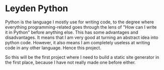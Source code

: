 # Leyden Python

Python is the language I mostly use for writing code, to the degree where everything programming-related
goes through the lens of "How can I write it in Python" before anything else. This has some advantages
and disadvantages. It means that I am very good at turning an abstract idea into python code. However,
it also means I am completely useless at writing code in any other language. Hence this project.

So this will be the first project where I need to build a static site generator in the first place,
because I have not really made one before either.

